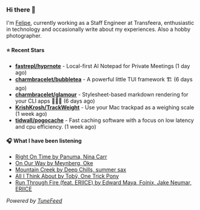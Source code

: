 ### Hi there 👋

I'm [Felipe](https://felipevm.com), currently working as a Staff Engineer at Transfeera, enthusiastic in technology and occasionally write about my experiences. Also a hobby photographer.

#### ⭐ Recent Stars
- **[fastrepl/hyprnote](https://github.com/fastrepl/hyprnote)** - Local-first AI Notepad for Private Meetings (1 day ago)
- **[charmbracelet/bubbletea](https://github.com/charmbracelet/bubbletea)** - A powerful little TUI framework 🏗 (6 days ago)
- **[charmbracelet/glamour](https://github.com/charmbracelet/glamour)** - Stylesheet-based markdown rendering for your CLI apps 💇🏻‍♀️ (6 days ago)
- **[KrishKrosh/TrackWeight](https://github.com/KrishKrosh/TrackWeight)** - Use your Mac trackpad as a weighing scale (1 week ago)
- **[tidwall/pogocache](https://github.com/tidwall/pogocache)** - Fast caching software with a focus on low latency and cpu efficiency. (1 week ago)

#### 🎧 What I have been listening
- [Right On Time by Panuma, Nina Carr](https://open.spotify.com/track/5OeQIoGuZXu0ufLlYsILza)
- [On Our Way by Meynberg, Oke](https://open.spotify.com/track/3O47AWjQnxMAzHVvE3wDy9)
- [Mountain Creek by Deep Chills, summer sax](https://open.spotify.com/track/3YcSSYxonOZCYRl8SNqmkd)
- [All I Think About by Tobÿ, One Trick Pony](https://open.spotify.com/track/7JbpzzQ9bM1gprjgTsBJOP)
- [Run Through Fire (feat. ERIICE) by Edward Maya, Foínix, Jake Neumar, ERIICE](https://open.spotify.com/track/1jpCaq3I5gBLwEfLOrc2Km)

_Powered by [TuneFeed](https://tunefeed.app?ref=github.com)_
